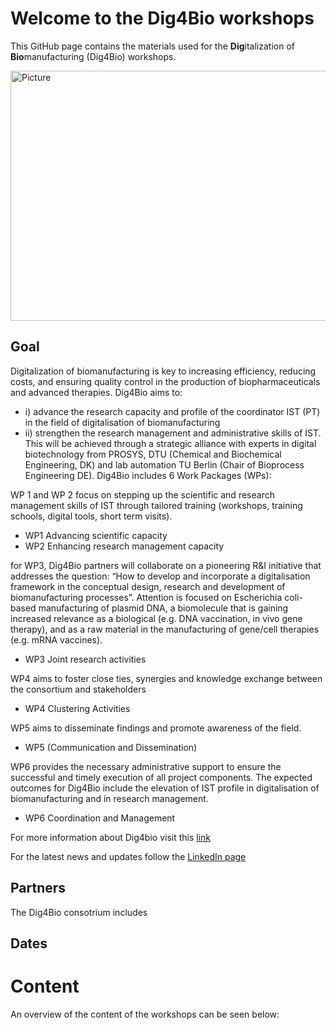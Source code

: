 # Welcome to the Dig4Bio workshops


This GitHub page contains the materials used for the **Dig**italization of **Bio**manufacturing (Dig4Bio)
workshops.

<img src="logos/dig4bio_v2.png" 
        alt="Picture" 
        width="600" 
        height="400" 
        style="display: block; margin: 0 auto" />

## Goal
Digitalization of biomanufacturing is key to increasing efficiency, reducing costs, and ensuring quality control in the production of biopharmaceuticals and advanced therapies. Dig4Bio aims to: 
* i) advance the research capacity and profile of the coordinator IST (PT) in the field of digitalisation of biomanufacturing 
* ii) strengthen the research management and administrative skills of IST. This will be achieved through a strategic alliance with experts in digital biotechnology from PROSYS, DTU (Chemical and Biochemical Engineering, DK) and lab automation TU Berlin (Chair of Bioprocess Engineering DE). 
Dig4Bio includes 6 Work Packages (WPs): 

WP 1 and WP 2 focus on stepping up the scientific and research management skills of IST through tailored training (workshops, training schools, digital tools, short term visits).
* WP1 Advancing scientific capacity
* WP2 Enhancing research management capacity

for WP3, Dig4Bio partners will collaborate on a pioneering R&I initiative that addresses the question: “How to develop and incorporate a digitalisation framework in the conceptual design, research and development of biomanufacturing processes”. Attention is focused on Escherichia coli-based manufacturing of plasmid DNA, a biomolecule that is gaining increased relevance as a biological (e.g. DNA vaccination, in vivo gene therapy), and as a raw material in the manufacturing of gene/cell therapies (e.g. mRNA vaccines). 
* WP3 Joint research activities

WP4 aims to foster close ties, synergies and knowledge exchange between the consortium and stakeholders
* WP4 Clustering Activities

WP5 aims to disseminate findings and promote awareness of the field. 
* WP5 (Communication and Dissemination)

WP6 provides the necessary administrative support to ensure the successful and timely execution of all project components. The expected outcomes for Dig4Bio include the elevation of IST profile in digitalisation of biomanufacturing and in research management.
* WP6 Coordination and Management 

For more information about Dig4bio visit this [link](https://ibb.tecnico.ulisboa.pt/portfolio/dig4bio/)

For the latest news and updates follow the [LinkedIn page](https://www.linkedin.com/company/dig4bio/posts/?feedView=all)

## Partners
The Dig4Bio consotrium includes



## Dates


# Content

An overview of the content of the workshops can be seen below:

```{tableofcontents}
```
